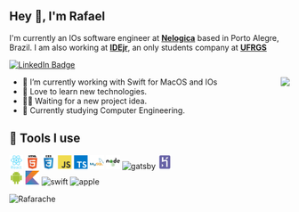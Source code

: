 <h2>Hey 👋, I'm Rafael</h2>

<p>I'm currently an IOs software engineer at <strong><a href="https://www.nelogica.com.br/">Nelogica</a></strong> based in Porto Alegre, Brazil. I am also working at <strong><a href="https://www.facebook.com/idejr">IDEjr</a></strong>, an only students company at <strong><a href="http://www.ufrgs.br/ufrgs/inicial">UFRGS</a></strong></p>

<p><a href="https://www.linkedin.com/in/rafael-marques-rache-838360122/"><img src="https://img.shields.io/badge/-@RafaelRache-0077B5?style=flat-square&amp;labelColor=0077B5&amp;logo=LinkedIn&amp;link=https://www.linkedin.com/in/rafael-marques-rache-838360122/" alt="LinkedIn Badge"></a></p>

<img align="right" src="https://petermolnar.net/article/making-things-private/what_is_my_purpose.gif" />

<ul>
<li>🔭 I’m currently working with Swift for MacOS and IOs</li>
<li>🧐 Love to learn new technologies.</li>
<li>👨‍💻 Waiting for a new project idea.</li>
<li>📙 Currently studying Computer Engineering.</li>
</ul>

<h2>🚀 Tools I use</h2>
<p align="left">
<img src="https://raw.githubusercontent.com/devicons/devicon/master/icons/react/react-original-wordmark.svg" alt="react" width="25" height="25" />
<img src="https://raw.githubusercontent.com/devicons/devicon/master/icons/html5/html5-original-wordmark.svg" alt="css3" width="25" height="25" />
<img src="https://raw.githubusercontent.com/devicons/devicon/master/icons/css3/css3-original-wordmark.svg" alt="css3" width="25" height="25" />
<img src="https://raw.githubusercontent.com/devicons/devicon/master/icons/javascript/javascript-original.svg" alt="javascript" width="25" height="25" />
<img src="https://raw.githubusercontent.com/devicons/devicon/master/icons/typescript/typescript-original.svg" alt="typescript" width="25" height="25" />
<img src="https://raw.githubusercontent.com/devicons/devicon/master/icons/mysql/mysql-original-wordmark.svg" alt="mysql" width="25" height="25" />
<img src="https://raw.githubusercontent.com/devicons/devicon/master/icons/nodejs/nodejs-original-wordmark.svg" alt="nodejs" width="25" height="25" />
<img src="https://d33wubrfki0l68.cloudfront.net/3043815abc12ed4628bceeabb1a571459a777f84/5f19e/static/f422e4992c3482dce03f913e7da91751/e17e5/gatsby-png.png" alt="gatsby" width="25" height="25" />
<img src="https://raw.githubusercontent.com/devicons/devicon/master/icons/heroku/heroku-plain.svg" alt="heroku" width="25" height="25" /></br>
<img src="https://github.com/devicons/devicon/blob/master/icons/android/android-original.svg" alt="android" width="25" height="25" />
<img src="https://github.com/devicons/devicon/blob/master/icons/kotlin/kotlin-original.svg" alt="kotlin" width="25" height="25" />
<img src="https://img2.gratispng.com/20180619/wfr/kisspng-swift-apple-logo-objective-c-5b28a6c3713139.5003729715293907874637.jpg" alt="swift" width="25" height="25" />
<img src="https://uxwing.com/wp-content/themes/uxwing/download/10-brands-and-social-media/apple.png" alt="apple" width="25" height="25" />
</p>
<img src="https://github-readme-stats.vercel.app/api?username=Rafarache&show_icons=true&count_private=true" alt="Rafarache" />


